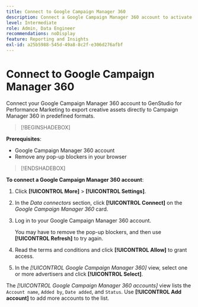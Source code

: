 ```yaml
---
title: Connect to Google Campaign Manager 360
description: Connect a Google Campaign Manager 360 account to activate and monitor your ads and media with Adobe GenStudio for Performance Marketing.
level: Intermediate
role: Admin, Data Engineer
recommendations: noDisplay
feature: Reporting and Insights
exl-id: a25b5988-545d-49a8-8c2f-e306d276afbf
---
```

# Connect to Google Campaign Manager 360

Connect your Google Campaign Manager 360 account to GenStudio for Performance Marketing to export creative assets directly to Campaign Manager 360 in predefined formats.

>[!BEGINSHADEBOX]

**Prerequisites**:

- Google Campaign Manager 360 account
- Remove any pop-up blockers in your browser

>[!ENDSHADEBOX]

**To connect a Google Campaign Manager 360 account**:

1. Click **[!UICONTROL More]** > **[!UICONTROL Settings]**.

1. In the _Data connectors_ section, click **[!UICONTROL Connect]** on the _Google Campaign Manager 360_ card.

1. Log in to your Google Campaign Manager 360 account.

   You may have to remove the pop-up blockers, and then use **[!UICONTROL Refresh]** to try again.

1. Read the terms and conditions and click **[!UICONTROL Allow]** to grant access.

1. In the _[!UICONTROL Google Campaign Manager 360]_ view, select one or more advertisers and click **[!UICONTROL Select]**.

The _[!UICONTROL Google Campaign Manager 360 accounts]_ view lists the `Account name`, `Added by`, `Date added`, and `Status`. Use **[!UICONTROL Add account]** to add more accounts to the list.
